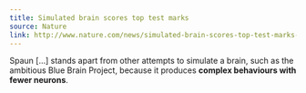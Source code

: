 ```yaml
---
title: Simulated brain scores top test marks
source: Nature
link: http://www.nature.com/news/simulated-brain-scores-top-test-marks-1.11914
---
```

Spaun [...] stands apart from other attempts to simulate a brain,
such as the ambitious Blue Brain Project,
because it produces **complex behaviours with fewer neurons**.
